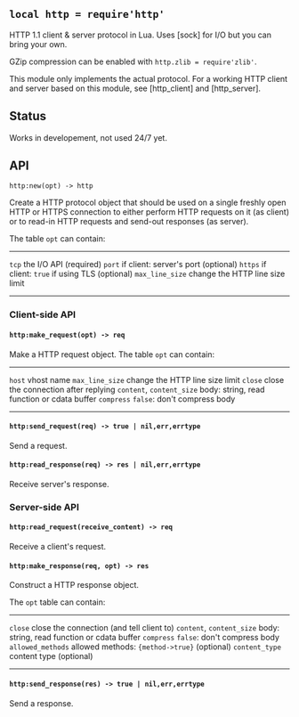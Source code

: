 
## `local http = require'http'`

HTTP 1.1 client & server protocol in Lua.
Uses [sock] for I/O but you can bring your own.

GZip compression can be enabled with `http.zlib = require'zlib'`.

This module only implements the actual protocol. For a working HTTP client
and server based on this module, see [http_client] and [http_server].

## Status

Works in developement, not used 24/7 yet.

## API

`http:new(opt) -> http`

Create a HTTP protocol object that should be used on a single freshly open
HTTP or HTTPS connection to either perform HTTP requests on it (as client)
or to read-in HTTP requests and send-out responses (as server).

The table `opt` can contain:

--------------------------------- --------------------------------------------
`tcp`                             the I/O API (required)
`port`                            if client: server's port (optional)
`https`                           if client: `true` if using TLS (optional)
`max_line_size`                   change the HTTP line size limit
--------------------------------- --------------------------------------------

### Client-side API

#### `http:make_request(opt) -> req`

Make a HTTP request object. The table `opt` can contain:

--------------------------------- --------------------------------------------
`host`                            vhost name
`max_line_size`                   change the HTTP line size limit
`close`                           close the connection after replying
`content`, `content_size`         body: string, read function or cdata buffer
`compress`                        `false`: don't compress body
--------------------------------- --------------------------------------------

#### `http:send_request(req) -> true | nil,err,errtype`

Send a request.

#### `http:read_response(req) -> res | nil,err,errtype`

Receive server's response.

### Server-side API

#### `http:read_request(receive_content) -> req`

Receive a client's request.

#### `http:make_response(req, opt) -> res`

Construct a HTTP response object.

The `opt` table can contain:

--------------------------------- --------------------------------------------
`close`                           close the connection (and tell client to)
`content`, `content_size`         body: string, read function or cdata buffer
`compress`                        `false`: don't compress body
`allowed_methods`                 allowed methods: `{method->true}` (optional)
`content_type`                    content type (optional)
--------------------------------- --------------------------------------------

#### `http:send_response(res) -> true | nil,err,errtype`

Send a response.


